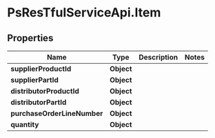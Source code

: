 # PsResTfulServiceApi.Item

## Properties
Name | Type | Description | Notes
------------ | ------------- | ------------- | -------------
**supplierProductId** | **Object** |  | 
**supplierPartId** | **Object** |  | 
**distributorProductId** | **Object** |  | 
**distributorPartId** | **Object** |  | 
**purchaseOrderLineNumber** | **Object** |  | 
**quantity** | **Object** |  | 
